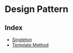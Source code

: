 # Design Pattern

## Index
* [Singleton](https://github.com/Dai0526/Algorithm/tree/master/DesignPattern/Singleton)
* [Template Method]()
